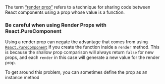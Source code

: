 
The term [“render prop”](https://cdb.reacttraining.com/use-a-render-prop-50de598f11ce) refers to a technique for sharing code between React components using a prop whose value is a function.

### Be careful when using Render Props with React.PureComponent

Using a render prop can negate the advantage that comes from using  [`React.PureComponent`](https://reactjs.org/docs/react-api.html#reactpurecomponent)  if you create the function inside a  `render`  method. This is because the shallow prop comparison will always return  `false`  for new props, and each  `render`  in this case will generate a new value for the render prop.

To get around this problem, you can sometimes define the prop as an instance method
